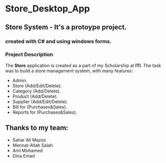 # Store_Desktop_App

## Store System - It's a protoype project.

### created with C# and using windows forms.


### Project Description
The **Store** application is created as a part of my Scholarship at **ITI**.
The task was to build a store management system, with many features:
- Admin.
- Store (Add/Edit/Delete).
- Category (Add/Delete).
- Product (Add/Delete).
- Supplier (Add/Edit/Delete).
- Bill for (Purchases&Sales).
- Reports for (Purchases&Sales).


## Thanks to my team:
- Sahar Ali Mazoz
- Mennat-Allah Salah
- Aml Mohamed
- Dina Emad 






